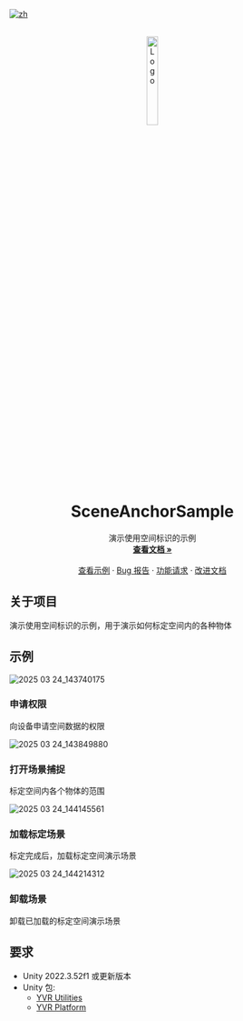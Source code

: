[![zh](https://img.shields.io/badge/lang-zh-blue.svg)](./README.zh.md)

<!-- PROJECT LOGO -->
<br />
<div align="center">
    <a href="https://github.com/PlayForDreamDevelopers/PlatformSample-Unity">
        <img src="https://www.pfdm.cn/en/static/img/logo.2b1b07e.png" alt="Logo" width="20%">
    </a>
    <h1 align="center">SceneAnchorSample</h1>
    <p align="center">
        演示使用空间标识的示例
        <br />
        <a href="https://github.com/PlayForDreamDevelopers/SceneAnchorSample-Unity/blob/main/README.md"><strong>查看文档 »</strong></a>
        <br />
        <br />
        <a href="https://github.com/PlayForDreamDevelopers/SceneAnchorSample-Unity">查看示例</a>
        &middot;
        <a href="https://github.com/PlayForDreamDevelopers/SceneAnchorSample-Unity/issues/new?template=bug_report.yml">Bug 报告</a>
        &middot;
        <a href="https://github.com/PlayForDreamDevelopers/SceneAnchorSample-Unity/issues/new?template=feature_request.yml">功能请求</a>
        &middot;
        <a href="https://github.com/PlayForDreamDevelopers/SceneAnchorSample-Unity/issues/new?template=documentation_update.yml">改进文档</a>
    </p>
</div>

## 关于项目

演示使用空间标识的示例，用于演示如何标定空间内的各种物体

## 示例

![2025 03 24_143740175](https://github.com/user-attachments/assets/4908f0e2-0001-40db-a547-f589ff8ac90b)

### 申请权限

向设备申请空间数据的权限

![2025 03 24_143849880](https://github.com/user-attachments/assets/59dbeb09-e4db-421b-a5ad-50dd6d03aac4)

### 打开场景捕捉

标定空间内各个物体的范围

![2025 03 24_144145561](https://github.com/user-attachments/assets/294f313b-f82c-440c-b961-902de32dfee5)

### 加载标定场景

标定完成后，加载标定空间演示场景

![2025 03 24_144214312](https://github.com/user-attachments/assets/32a51f7d-203b-4c07-9711-67124b5bc0ae)

### 卸载场景

卸载已加载的标定空间演示场景


## 要求

-   Unity 2022.3.52f1 或更新版本
-   Unity 包:
    -   [YVR Utilities](https://github.com/PlayForDreamDevelopers/com.yvr.Utilities-mirror)
    -   [YVR Platform](https://github.com/PlayForDreamDevelopers/com.yvr.platform-mirror)
